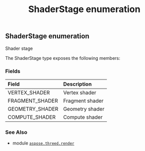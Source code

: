 ﻿---
title: ShaderStage enumeration
second_title: Aspose.3D for Python via .NET API References
description: 
type: docs
weight: 580
url: /python-net/aspose.threed.render/shaderstage/
is_root: false
---

## ShaderStage enumeration

Shader stage



The ShaderStage type exposes the following members:

### Fields
| Field | Description |
| :- | :- |
| VERTEX_SHADER | Vertex shader |
| FRAGMENT_SHADER | Fragment shader |
| GEOMETRY_SHADER | Geometry shader |
| COMPUTE_SHADER | Compute shader |



### See Also
* module [`aspose.threed.render`](..)
